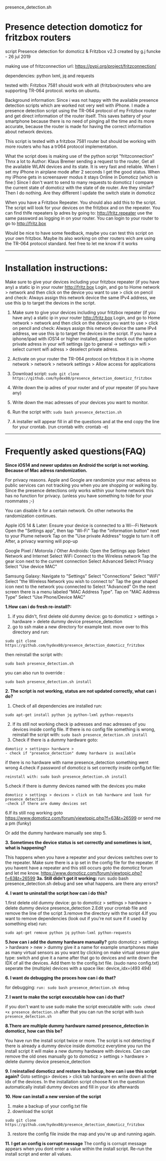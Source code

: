presence_detection.sh

# Presence detection domoticz for fritzbox routers

script Presence detection for domoticz  & Fritzbox v2.3
created by g.j funcke - 26  jul 2019

making use of  fritzconnection  url: https://pypi.org/project/fritzconnection/

dependencies: python lxml, jq and requests

tested with: Fritzbox 7581 should work with all (fritzbox)routers who are supporting TR-064 protocol.
works on ubuntu. 

Background information:
Since i was not happy with the available presence detection scripts which are worked not very well with iPhone. I made a presence detection script using the TR-064 protocol of my Fritzbox router and get direct information of the router itself.
This saves battery of your smartphone because there is no need of pinging all the time and its more accurate, because the router is made for having the correct information about network devices.

This script is tested with a fritzbox 7581 router but should be working with more routers who has a tr064 protocol implementation. 

What the script does is making use of the python script "fritzconnection" Thnx a lot to Author: Klaus Bremer
sending a request to the router, Get all the available WLAN devices and its state. It is very fast and reliable. When I set my iPhone in airplane mode after 2 seconds I get the good status. When my iPhone gets in screensaver modus it stays Online in Domoticz (which is fine:) 
Since I don't want to send to many requests to domoticz I compare the current state of domoticz with the state of de router. Are they similar? Then I do nothing. Are they different I update the switch state in domoticz

When you have a Fritzbox Repeater. You should also add this to the script. The script will look for your devices on the fritzbox and on the repeater. 
You can find thIfe repeaters Ip adres by going to: http://fritz.repeater use the same password as logging in on your router. You can login to your router to go to http://fritz.box

Would be nice to have some feedback, maybe you can test this script on your own fritzbox. Maybe its also working on other routers wich are using the TR-064 protocol standard. feel free to let me know if it works

-------------------------
# Installation instructions:

Make sure to give your devices including your fritzbox repeater (if you have any) a static ip in your router http://fritz.box Login, and go to Home network > network and then click on the device you want to use > click on pencil and check: Always assign this network device the same IPv4 address, we use this ip to target the devices in the script. 



1. Make sure to give your devices including your fritzbox repeater (if you have any) a static ip in your router http://fritz.box Login, and go to Home network > network and then click on the device you want to use > click on pencil and check: Always assign this network device the same IPv4 address, we use this ip to target the devices in the script. If you have a iphone/ipad with iOS14 or higher installed, please check out the option private adress in your  wifi settings (go to general -> settings> wifi > select current wifi adress > deselect private adress. 

2. Activate on your router the TR-064 protocol on fritzbox it is in >home network > network > network settings > Allow access for applications 

3. Download script:
```sudo git clone https://github.com/hydex80/presence_detection_domoticz_fritzbox```

4. Write down the ip adres of your router and of your repeater (if you have any)

5. Write down the mac adresses of your devices you want to monitor. 

6. Run the script with: ```sudo bash presence_detection.sh``` 

7. A installer will appear fill in all the questions and at the end copy the line for your crontab. (run crontab with: crontab -e) 
------------------------

# Frequently asked questions(FAQ)
**Since iOS14 and newer updates on Android the script is not working. Because of Mac adress randomization.**

For privacy reasons. Apple and Google are randomize your mac adress so public services can not tracking you when you are shopping or walking by.
Since the presence detections only works within your home network this has no function for privacy. (unless you have something to hide for your roommates ;-)  

You can disable it for a certain network. On other networks the randomization continues. 

Apple iOS 14 & Later:
Ensure your device is connected to a Wi--Fi Network
Open the "Settings app", then tap "Wi-Fi"
Tap the "information button" next to your Plume network
Tap on the "Use private Address" toggle to turn it off
After, a privacy warning will pop-up


Google Pixel / Motorola / Other Androids:
Open the Settings app
Select Network and Internet
Select WiFi
Connect to the Wireless network
Tap the gear icon next to the current connection
Select Advanced
Select Privacy
Select "Use device MAC"

Samsung Galaxy:
Navigate to "Settings"
Select "Connections"
Select "WiFi"
Select "the Wireless Network you wish to connect to"
Tap the gear shaped icon next to the network you connected to
Select "Advanced"
On the next screen there is a menu labeled "MAC Address Type".
Tap on "MAC Address Type"
Select “Use Phone/Device MAC”

**1.How can i do fresh re-install?:**

1. if you didn't, first delete old dummy device: go to domoticz > settings > hardware > delete dummy device presence_detection
2. go to ssh 
make a new directory for example test. move over to this directory 
and run: 

```
sudo git clone https://github.com/hydex80/presence_detection_domoticz_fritzbox
```
then reinstall the script with: 
```
sudo bash presence_detection.sh
```
you can also run to override : 

```
sudo bash presence_detection.sh install 
```
**2. The script is not working, status are not updated correctly, what can i do?**

1. Check of all dependencies are installed run:  
```
sudo apt-get install python jq python-lxml python-requests
```
2. If its still not working check ip adresses and mac adresses of you devices inside config file. If there is no config file something is wrong, reinstall the script with: ```sudo bash presence_detection.sh install```  
3. Check if there is a dummy hardware goto:
```
domoticz > settings> hardware >
- check if "presence_detection" dummy hardware is available 
```
if there is no hardware with name presence_detection something went wrong 
4.check if password of domoticz is set correctly inside config.txt file: 
```
reinstall with: sudo bash presence_detection.sh install 
```
5.check if there is dummy devices named with the devices you make 
```
domoticz > settings > devices > click on tab hardware and look for presence_detection 
-check if there are dummy devices set 
```
6.If its still nog working goto https://www.domoticz.com/forum/viewtopic.php?f=63&t=26599 or send me a pm (funky)

Or add the dummy hardware manually see step 5.

**3. Sometimes the device status is set correctly and sometimes is isnt, what is happening?** 

This happens when you have a repeater and your devices switches over to the repeater. Make sure there is a ip set
in the config file for the repeater. If you havent have a repeater and this still occurs goto the domoticz forum and let me know. https://www.domoticz.com/forum/viewtopic.php?f=63&t=26599
**3a. Still didn't got it working:**
run: sudo bash presence_detection.sh debug and see what happens. are there any errors? 

**4. I want to uninstall the script how can i do this?**

1.first delete old dummy device: go to domoticz > settings > hardware > delete dummy device presence_detection
2.Edit your crontab file and remove the line of the script
3.remove the directory with the script 
4.If you want to remove dependencies (look out if you're not sure if it used by something else) run:
```
sudo apt-get remove python jq python-lxml python-requests
```
**5.how can i add the dummy hardware manually?**
goto domoticz > settings > hardware > new > dummy give it a name for example smartphones
make as many virtual sensors as you want  by clicking on make virtual sensor
give type: switch and give it a name
after that go to devices
and write down the IDX of all the devices.
Add them to the config.txt file. (sudo nano config.txt) 
seperate the (multiple) devices with a space like: device_idx=(493 494)

**6. I want do debugging the proces how can i do that?** 

for debugging:
```run: sudo bash presence_detection.sh debug```

**7. I want to make the script executable how can i do that?**

if you don't want to use sudo  make the script executable with:
```sudo chmod +x presence_detection.sh``` 
after that you can run the script with
```bash presence_detection.sh```

**8.There are multiple dummy hardware named presence_detection in domoticz, how can this be?** 

You have run the install script twice or more. The script is not detecting if there is already a dummy device inside domoticz
everytime you run the install script it will make a new dummy hardware with devices. Can can remove the old ones manually
go to domoticz > settings > hardware > delete dummy device presence_detection

**9. I reinstalled domoticz and restore its backup, how can i use this script again?**
Goto settings> devices > click tab hardware en write down all the idx of the devices. In the installation script choose N on the question automatically install dummy devices and fill in your idx afterwards

**10. How can install a new version of the script**
1. make a backup of your config.txt file 
2. download the script
```
sudo git clone https://github.com/hydex80/presence_detection_domoticz_fritzbox
```
3. restore the config file inside the map and you're up and running again. 

**11. I get an config is corrupt message**
The config is corrupt message appears when you dont enter a value within the install script. Re-run the install script and enter all values. 



